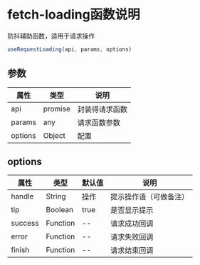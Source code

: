 # fetch-loading函数说明

防抖辅助函数，适用于请求操作

```js
useRequestLoading(api, params, options)
```
## 参数
| 属性    | 类型    | 说明           |
| ------- | ------- | -------------- |
| api     | promise | 封装得请求函数 |
| params  | any     | 请求函数参数   |
| options | Object  | 配置           |

## options
| 属性    | 类型     | 默认值 | 说明                   |
| ------- | -------- | ------ | ---------------------- |
| handle  | String   | 操作   | 提示操作语（可做备注） |
| tip     | Boolean  | true   | 是否显示提示           |
| success | Function | --     | 请求成功回调           |
| error   | Function | --     | 请求失败回调           |
| finish  | Function | --     | 请求结束回调           |
